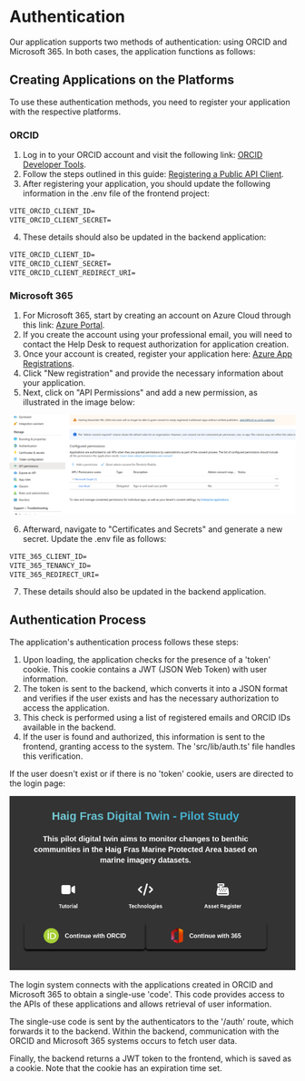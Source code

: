 # Authentication

Our application supports two methods of authentication: using ORCID and Microsoft 365. In both cases, the application functions as follows:

## Creating Applications on the Platforms

To use these authentication methods, you need to register your application with the respective platforms.

### ORCID

1. Log in to your ORCID account and visit the following link: [ORCID Developer Tools](https://orcid.org/developer-tools).
2. Follow the steps outlined in this guide: [Registering a Public API Client](https://info.orcid.org/documentation/integration-guide/registering-a-public-api-client).
3. After registering your application, you should update the following information in the .env file of the frontend project:

```env
VITE_ORCID_CLIENT_ID=
VITE_ORCID_CLIENT_SECRET=
```

4. These details should also be updated in the backend application:

```env
VITE_ORCID_CLIENT_ID=
VITE_ORCID_CLIENT_SECRET=
VITE_ORCID_CLIENT_REDIRECT_URI=
```

### Microsoft 365

1. For Microsoft 365, start by creating an account on Azure Cloud through this link: [Azure Portal](https://portal.azure.com).
2. If you create the account using your professional email, you will need to contact the Help Desk to request authorization for application creation.
3. Once your account is created, register your application here: [Azure App Registrations](https://portal.azure.com/#view/Microsoft_AAD_RegisteredApps/ApplicationsListBlade).
4. Click "New registration" and provide the necessary information about your application.
5. Next, click on "API Permissions" and add a new permission, as illustrated in the image below:

![API and Tokens](assets/image-1.png)

6. Afterward, navigate to "Certificates and Secrets" and generate a new secret. Update the .env file as follows:

```env
VITE_365_CLIENT_ID=
VITE_365_TENANCY_ID=
VITE_365_REDIRECT_URI=
```

7. These details should also be updated in the backend application.

## Authentication Process

The application's authentication process follows these steps:

1. Upon loading, the application checks for the presence of a 'token' cookie. This cookie contains a JWT (JSON Web Token) with user information.
2. The token is sent to the backend, which converts it into a JSON format and verifies if the user exists and has the necessary authorization to access the application.
3. This check is performed using a list of registered emails and ORCID IDs available in the backend.
4. If the user is found and authorized, this information is sent to the frontend, granting access to the system. The 'src/lib/auth.ts' file handles this verification.

If the user doesn't exist or if there is no 'token' cookie, users are directed to the login page:

![Login Page](assets/image.png)

The login system connects with the applications created in ORCID and Microsoft 365 to obtain a single-use 'code'. This code provides access to the APIs of these applications and allows retrieval of user information.

The single-use code is sent by the authenticators to the '/auth' route, which forwards it to the backend. Within the backend, communication with the ORCID and Microsoft 365 systems occurs to fetch user data.

Finally, the backend returns a JWT token to the frontend, which is saved as a cookie. Note that the cookie has an expiration time set.